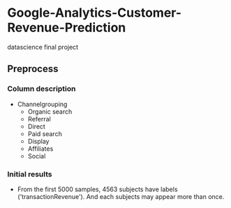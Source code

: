 # Google-Analytics-Customer-Revenue-Prediction
datascience final project

##  Preprocess
### Column description
* Channelgrouping
	* Organic search
	* Referral
	* Direct
	*  Paid search
	* Display
	* Affiliates
	* Social
### Initial results
* From the first 5000 samples, 4563 subjects have labels ('transactionRevenue'). And each subjects may appear more than once.
